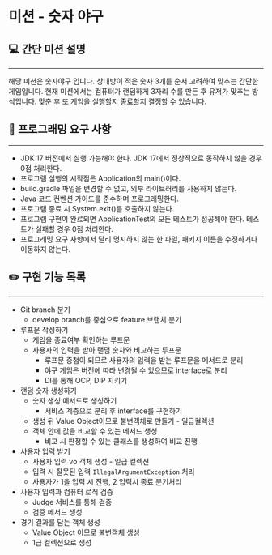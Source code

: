 # 미션 - 숫자 야구

## 💻 간단 미션 설명

---
해당 미션은 숫자야구 입니다. 상대방이 적은 숫자 3개를 순서 고려하여 맞추는 간단한 게임입니다.
현재 미션에서는 컴퓨터가 랜덤하게 3자리 수를 만든 후 유저가 맞추는 방식입니다.
맞춘 후 또 게임을 실행할지 종료할지 결정할 수 있습니다.

## 🔎 프로그래밍 요구 사항

---

- JDK 17 버전에서 실행 가능해야 한다. JDK 17에서 정상적으로 동작하지 않을 경우 0점 처리한다.
- 프로그램 실행의 시작점은 Application의 main()이다.
- build.gradle 파일을 변경할 수 없고, 외부 라이브러리를 사용하지 않는다.
- Java 코드 컨벤션 가이드를 준수하며 프로그래밍한다.
- 프로그램 종료 시 System.exit()를 호출하지 않는다.
- 프로그램 구현이 완료되면 ApplicationTest의 모든 테스트가 성공해야 한다. 테스트가 실패할 경우 0점 처리한다.
- 프로그래밍 요구 사항에서 달리 명시하지 않는 한 파일, 패키지 이름을 수정하거나 이동하지 않는다.

## ✏️ 구현 기능 목록

---

- Git branch 분기
    - develop branch를 중심으로 feature 브랜치 분기
- 루프문 작성하기
    - 게임을 종료여부 확인하는 루프문
    - 사용자의 입력을 받아 랜덤 숫자와 비교하는 루프문
        - 루프문 중첩이 되므로 사용자의 입력을 받는 루프문을 메서드로 분리
        - 야구 게임은 버전에 따라 변경될 수 있으므로 interface로 분리
        - DI를 통해 OCP, DIP 지키기
- 랜덤 숫자 생성하기
    - 숫자 생성 메서드로 생성하기
        - 서비스 계층으로 분리 후 interface를 구현하기
    - 생성 뒤 Value Object이므로 불변객체로 만들기 - 일급컬렉션
    - 객체 안에 값을 비교할 수 있는 메서드 생성
        - 비교 시 판정할 수 있는 클래스를 생성하여 비교 진행
- 사용자 입력 받기
    - 사용자 입력 vo 객체 생성 - 일급 컬렉션
    - 입력 시 잘못된 입력 `IllegalArgumentException` 처리
    - 사용자가 1을 입력 시 진행, 2 입력시 종료 분기처리
- 사용자 입력과 컴퓨터 로직 검증
    - Judge 서비스를 통해 검증
    - 검증 메서드 생성
- 경기 결과를 담는 객체 생성
    - Value Object 이므로 불변객체 생성
    - 1급 컬렉션으로 생성
